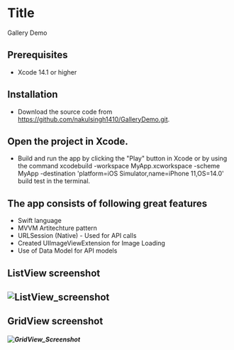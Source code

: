 # Title
Gallery Demo

## Prerequisites
+ Xcode 14.1 or higher


## Installation
+ Download the source code from https://github.com/nakulsingh1410/GalleryDemo.git.

## Open the project in Xcode.

+ Build and run the app by clicking the "Play" button in Xcode or by using the command xcodebuild -workspace MyApp.xcworkspace -scheme MyApp -destination 'platform=iOS Simulator,name=iPhone 11,OS=14.0' build test in the terminal.


## The app consists of following great features

+ Swift language
+ MVVM Artitechture pattern
+ URLSession (Native) - Used for API calls
+ Created UIImageViewExtension for Image Loading
+ Use of Data Model for API models


## ListView screenshot
## ![ListView_screenshot](https://user-images.githubusercontent.com/24427331/209550668-657c31d4-a94d-4fcd-84ef-1902bae807d0.png)


## GridView screenshot
##### ![GridView_Screenshot](https://user-images.githubusercontent.com/24427331/209550697-3fef798d-6566-46f1-b2ed-1c069fa794f1.png)
